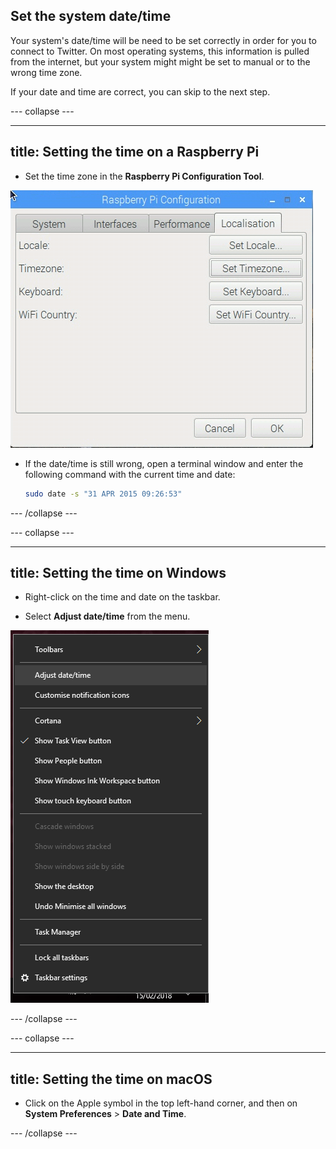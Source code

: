 ## Set the system date/time

Your system's date/time will be need to be set correctly in order for you to connect to Twitter. On most operating systems, this information is pulled from the internet, but your system might might be set to manual or to the wrong time zone.

If your date and time are correct, you can skip to the next step.

--- collapse ---

---
title: Setting the time on a Raspberry Pi
---

- Set the time zone in the **Raspberry Pi Configuration Tool**.

![pi configuration](images/pi_configuration.PNG)

- If the date/time is still wrong, open a terminal window and enter the following command with the current time and date:

    ```bash
    sudo date -s "31 APR 2015 09:26:53"
    ```
--- /collapse ---

--- collapse ---

---
title: Setting the time on Windows
---

- Right-click on the time and date on the taskbar.

- Select **Adjust date/time** from the menu.

![windows set time](images/windows_set_time.PNG)

--- /collapse ---

--- collapse ---

---
title: Setting the time on macOS
---

- Click on the Apple symbol in the top left-hand corner, and then on **System Preferences** > **Date and Time**.

--- /collapse ---


